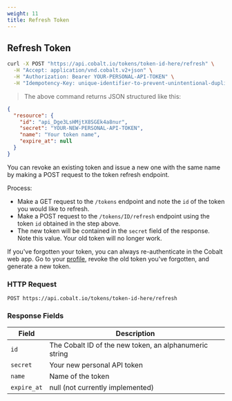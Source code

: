 ```yaml
---
weight: 11
title: Refresh Token
---
```


## Refresh Token

```sh
curl -X POST "https://api.cobalt.io/tokens/token-id-here/refresh" \
  -H "Accept: application/vnd.cobalt.v2+json" \
  -H "Authorization: Bearer YOUR-PERSONAL-API-TOKEN" \
  -H "Idempotency-Key: unique-identifier-to-prevent-unintentional-duplication"
```

> The above command returns JSON structured like this:

```json
{
  "resource": {
    "id": "api_Dge3LsHMjtX8SGEk4a8nur",
    "secret": "YOUR-NEW-PERSONAL-API-TOKEN",
    "name": "Your token name",
    "expire_at": null
  }
}
```

You can revoke an existing token and issue a new one with the same name by making a POST request to the token refresh endpoint.

Process:

* Make a GET request to the `/tokens` endpoint and note the `id` of the token you would like to refresh.
* Make a POST request to the `/tokens/ID/refresh` endpoint using the token `id` obtained in the step above.
* The new token will be contained in the `secret` field of the response. Note this value. Your old token will no longer work.

If you've forgotten your token, you can always re-authenticate in the Cobalt web app.
Go to your [profile](https://app.cobalt.io/settings/api-token),
revoke the old token you've forgotten, and generate a new token.

### HTTP Request

`POST https://api.cobalt.io/tokens/token-id-here/refresh`

### Response Fields

| Field       | Description
|-------------|---------------------------------------------------------------|
| `id`        | The Cobalt ID of the new token, an alphanumeric string        |
| `secret`    | Your new personal API token                                   |
| `name`      | Name of the token                                             |
| `expire_at` | null (not currently implemented)                              |
